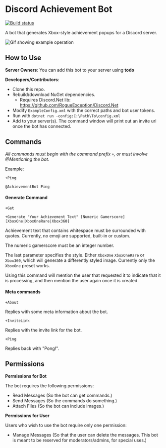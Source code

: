 # Discord Achievement Bot
[![Build status](https://ci.appveyor.com/api/projects/status/9ap9d3d2cb6uw36s/branch/master?svg=true)](https://ci.appveyor.com/project/Chris-Johnston/discordachievementbot/branch/master)

A bot that generates Xbox-style achievement popups for a Discord server.

![Gif showing example operation][ExampleGif]

## How to Use

**Server Owners**: You can add this bot to your server using **todo**

**Developers/Contributors**:

- Clone this repo.
- Rebuild/download NuGet dependencies.
  - Requires Discord.Net lib: https://github.com/RogueException/Discord.Net
- Modify `ExampleConfig.xml` with the correct paths and bot user tokens.
- Run with `dotnet run -config:C:\Path\To\config.xml`
- Add to your server(s). The command window will print out an invite url once the bot has connected.


## Commands

_All commands must begin with the command prefix `+`, or must involve @Mentioning the bot._

Example:

```
+Ping

@AchievementBot Ping
```

#### Generate Command

```
+Get

+Generate "Your Achievement Text" [Numeric Gamerscore] [XboxOne|XboxOneRare|Xbox360]
```

Achievement text that contains whitespace must be surrounded with quotes. Currently,
no emoji are supported, built-in or custom.

The numeric gamerscore must be an integer number.

The last parameter specifies the style. Either `XboxOne` `XboxOneRare` or `Xbox360`,
which will generate a differently styled image. Currently only the `XboxOne`
preset works.

Using this command will mention the user that requested it to indicate that it is processing, and then mention the user again once it is created.

#### Meta commands

```
+About
```

Replies with some meta information about the bot.

```
+InviteLink
```

Replies with the invite link for the bot.

```
+Ping
```

Replies back with "Pong!".


## Permissions

**Permissions for Bot**

The bot requires the following permissions:

- Read Messages (So the bot can get commands.)
- Send Messages (So the commands do something.)
- Attach Files (So the bot can include images.)

**Permissions for User**

Users who wish to use the bot require only one permission:

- Manage Messages (So that the user can delete the messages. This bot is meant to be reserved for moderators/admins, for special uses.)

[ExampleGif]: http://i.imgur.com/9lzwx6j.gif
